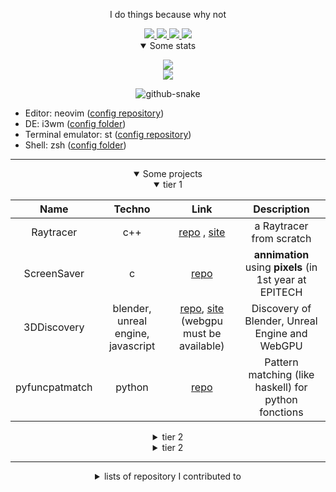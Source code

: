 
<p align='center'>
  I do things because why not
</p>

<div align="center">
  <a href="https://www.epitech.eu">
      <img src="https://saverio976.github.io/Saverio976/EPITECH.svg">
  </a>

  <a href="https://www.hw.ac.uk/">
      <img src="https://saverio976.github.io/Saverio976/HERIOTWATT.svg">
  </a>

  <a href="https://github.com/PoCInnovation">
      <img src="https://saverio976.github.io/Saverio976/POCINNOVATION.svg">
  </a>

  <a href="https://github.com/X-R-G-B">
      <img src="https://saverio976.github.io/Saverio976/XLRGB.svg">
  </a>
</div>

<details align='center' open>
  <summary>Some stats</summary>

<p align='center'>
  <img src="https://github-readme-stats.vercel.app/api?username=Saverio976&show_icons=true&count_private=true&theme=transparent&showicons=true" />
  <br/>
  <img src="https://github-readme-stats.vercel.app/api/top-langs/?username=Saverio976&&count_private=true&theme=transparent&layout=compact&langs_count=6" />
</p>

<p align='center'>
  <picture>
    <source media="(prefers-color-scheme: dark)" srcset="https://saverio976.github.io/Saverio976/github-snake-dark.svg" />
    <source media="(prefers-color-scheme: light)" srcset="https://saverio976.github.io/Saverio976/github-snake.svg" />
    <img alt="github-snake" src="github-snake.svg" />
  </picture>
</p>

</details>

- Editor: neovim ([config repository](https://github.com/Saverio976/nvim))
- DE: i3wm ([config folder](https://github.com/Saverio976/dotfiles/tree/main/.config/i3))
- Terminal emulator: st ([config repository](https://github.com/Saverio976/st-flexipatch))
- Shell: zsh ([config folder](https://github.com/Saverio976/dotfiles/tree/main/.config/zsh))

------------------------------------------------------------------------------------

<details align='center' open>
  <summary>Some projects</summary>

<details align='center' open>
  <summary>tier 1</summary>

<div align="center">

| Name | Techno | Link | Description |
|:---:|:---:|:---:|:---:|
|Raytracer              | c++                       | [repo](https://github.com/Saverio976/Raytracer) , [site](https://saverio976.github.io/Raytracer)                              | a Raytracer from scratch |
|ScreenSaver            | c                         | [repo](https://github.com/Saverio976/ScreenSaver)                                                                             | **annimation** using **pixels** (in 1st year at EPITECH |
|3DDiscovery            | blender, unreal engine, javascript | [repo](https://github.com/Saverio976/3DDiscovery), [site](https://saverio976.github.io/3DDiscovery/) (webgpu must be available) | Discovery of Blender, Unreal Engine and WebGPU |
|pyfuncpatmatch         | python                    | [repo](https://github.com/Saverio976/pyfuncpatmatch)                                                                          | Pattern matching (like haskell) for python fonctions |

</div>

</details>

<details align='center'>
  <summary>tier 2</summary>

<div align="center">

| Name | Techno | Link | Description |
|:---:|:---:|:---:|:---:|
|telescope-cross-live-grep.nvim | lua, neovim       | [repo](https://github.com/Saverio976/telescope-cross-live-grep.nvim/)                                                         | cross platform telescope live_grep in neovim |
|NorMatrix              | python, regex             | [repo](https://github.com/Saverio976/NorMatrix) , [norma2](https://github.com/X-R-G-B/norma2)                                 | check the epitech **C coding style** |
|FlashBackToTheFuture   | c                         | [repo](https://github.com/X-R-G-B/FlashBackToTheFuture) , [site](https://x-r-g-b.github.io/html/creation_popup/fbttf.html)    | the best **RPG** ever made (/s) (in 1st year at EPITECH) |
|vmake-vsh              | v                         | [repo](https://github.com/Saverio976/vmake-vsh)                                                                               | Simple build script in vlang/v |

</div>

</details>

<details align='center'>
  <summary>tier 2</summary>

<div align="center">

| Name | Techno | Link | Description |
|:---:|:---:|:---:|:---:|
|music.nvim             | lua, neovim, mpv          | [repo](https://github.com/Saverio976/music.nvim)                                                                              | **music/video** in **neovim** (parser around `mpv`) |
|Chat-App-TUI           | python                    | [repo](https://github.com/Saverio976/Chat-App-TUI)                                                                            | **chat** with **people** in **terminal** |

</div>

</details>

</details>

------------------------------------------------------------------------------------
<details align='center'>
  <summary>lists of repository I contributed to</summary>

<div align="center">

| |
|:---:|
| [github.com/PodsAdminSystemEpitechToulouse/Workshop-DockerLight](https://github.com/PodsAdminSystemEpitechToulouse/Workshop-DockerLight) |
| [github.com/PodsAdminSystemEpitechToulouse/ws-git-github](https://github.com/PodsAdminSystemEpitechToulouse/ws-git-github) |
| [github.com/PoCInnovation/alumi](https://github.com/PoCInnovation/alumi) |
| [github.com/facebook/zstd/pull/3795](https://github.com/facebook/zstd/pull/3795) |
| [github.com/vlang/v/pull/19224](https://github.com/vlang/v/pull/19224) |
| [github.com/ansible-collections/community.general/pull/8037](https://github.com/ansible-collections/community.general/pull/8037) |
| [github.com/BenjosBourge/Arcade-MarioKart](https://github.com/BenjosBourge/Arcade-MarioKart/pull/1) |
| [github.com/YanMinChan/DataAnalysis_Tkinter](https://github.com/YanMinChan/DataAnalysis_Tkinter) |

</div>

</details>
